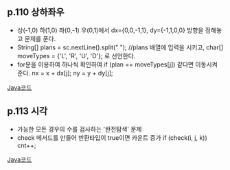 ## p.110 상하좌우

- 상(-1,0) 하(1,0) 좌(0,-1) 우(0,1)에서 dx={0,0,-1,1}, dy={-1,1,0,0} 방향을 정해놓고 문제를 푼다.
- String[] plans = sc.nextLine().split(" "); //plans 배열에 입력을 시키고, char[] moveTypes = {'L', 'R', 'U', 'D'}; 로 선언한다.
- for문을 이용하여 하나씩 확인하여 if (plan == moveTypes[j]) 같다면 이동시켜 준다. nx = x + dx[j]; ny = y + dy[j];

[Java코드](https://github.com/azurealstn/coding-test/blob/master/implement/LRUD.java)

## p.113 시각

- 가능한 모든 경우의 수를 검사하는 '완전탐색' 문제
- check 메서드를 만들어 반환타입이 true이면 카운트 증가 if (check(i, j, k)) cnt++;

[Java코드](https://github.com/azurealstn/coding-test/blob/master/implement/time.java)
